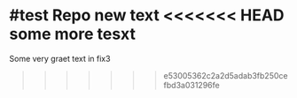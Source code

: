 #test Repo
new text
<<<<<<< HEAD
some more tesxt
=======
Some very graet text in fix3
>>>>>>> e53005362c2a2d5adab3fb250cefbd3a031296fe
